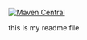 [![Maven Central](https://maven-badges.herokuapp.com/maven-central/io.github.afzalriz304/rizvi-ds-utils/badge.svg)](https://maven-badges.herokuapp.com/maven-central/io.github.afzalriz304/rizvi-ds-utils)

this is my readme file

